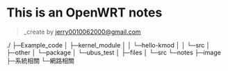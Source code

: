 # This is an OpenWRT notes

>_create by jerry0010062000@gmail.com

./
├─Example_code
│  ├─kernel_module
│  │  └─hello-kmod
│  │      └─src
│  ├─other
│  └─package
│      └─ubus_test
│          ├─files
│          └─src
└─notes
    ├─image
    ├─系統相關
    └─網路相關